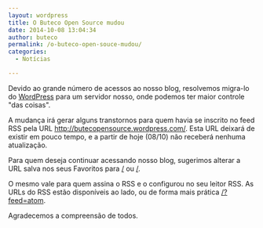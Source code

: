 ```yaml
---
layout: wordpress
title: O Buteco Open Source mudou
date: 2014-10-08 13:04:34
author: buteco
permalink: /o-buteco-open-souce-mudou/
categories:
  - Notícias

---
```


Devido ao grande número de acessos ao nosso blog, resolvemos migra-lo do <a href="https://wordpress.com/">WordPress</a> para um servidor nosso, onde podemos ter maior controle "das coisas".

A mudança irá gerar alguns transtornos para quem havia se inscrito no feed RSS pela URL <a href="http://butecopensource.wordpress.com/">http://butecopensource.wordpress.com/</a>. Esta URL deixará de existir em pouco tempo, e a partir de hoje (08/10) não receberá nenhuma atualização.

Para quem deseja continuar acessando nosso blog, sugerimos alterar a URL salva nos seus Favoritos para <a href="/">/</a> ou <a href="/">/</a>.

O mesmo vale para quem assina o RSS e o configurou no seu leitor RSS. As URLs do RSS estão disponíveis ao lado, ou de forma mais prática <a href="/?feed=atom">/?feed=atom</a>.

Agradecemos a compreensão de todos.